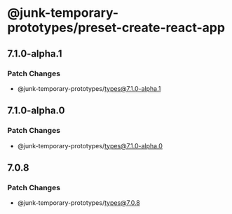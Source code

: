 # @junk-temporary-prototypes/preset-create-react-app

## 7.1.0-alpha.1

### Patch Changes

- @junk-temporary-prototypes/types@7.1.0-alpha.1

## 7.1.0-alpha.0

### Patch Changes

- @junk-temporary-prototypes/types@7.1.0-alpha.0

## 7.0.8

### Patch Changes

- @junk-temporary-prototypes/types@7.0.8
